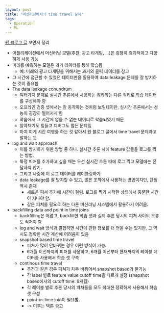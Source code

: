 ```yaml
---
layout: post
title: "머신러닝에서의 time travel 문제"
tags:
  - Operation
  - ML
---
```


[원 블로그 글](https://www.tecton.ai/blog/time-travel-in-ml/) 보면서 정리

* 어플리케이션에서 머신러닝 모델(추천, 광고 타게팅, ...)은 굉장히 효과적이고 다양하게 사용 가능
* 미래를 예측하는 모델은 과거 데이터를 통해 학습됨
  * 예: 미래의 광고 타게팅을 위해서는 과거의 클릭 데이터를 참고
* 그 시간에 접근할 수 있었던 데이터만을 활용하여 data leakage 문제를 잘 방지하는 것이 중요함
* The data leakage conundrum
  * 여러가지 문제로 실시간 추론에서 사용하는 쿼리와는 다른 쿼리로 학습 데이터를 구성해야 함
  * 오프라인 검증 셋에서는 잘 동작하는 것처럼 보일테지만, 실시간 추론에서는 성능이 굉장히 떨어지게 됨
  * 학습에서 그 시간에 얻을 수 없는 데이터로 학습되었기 때문
  * 알아채기도 힘들고 디버그도 힘든 문제임
  * 마치 이게 시간 여행을 하는 것 같아서 원 블로그 글에서 time travel 문제라고 말하는 듯
* log and wait approach
  * 이를 방지하기 위한 방법 중 하나. 실시간 추론 시에 feature 값들을 로그를 찍는 방법.
  * 특정 피쳐를 추가하고 싶을 때는 우선 실시간 추론 때에 로그 찍고 모델에는 전달하지 않기.
  * 그리고 나중에 이 로그 데이터를 레이블링하기
  * data leakage를 잘 방지할 수 있고, 많은 조직에서 사용하는 방법이지만, 단점 역시 존재
    * 새로운 피쳐 추가에 시간이 걸림. 로그를 찍기 시작한 상태에서 충분한 시간이 지나야 함.
    * 같은 피쳐를 필요로 하는 다른 머신러닝 시스템에서 활용하기 어려움.
* backfilling data and point in time joins
  * backfilling은 어렵고, backfill한 학습 셋과 실제 추론 당시의 피쳐 사이의 오류도 적어야 함
  * log and wait 방식과 결합하면 시간에 관한 정보를 더 얻을 수는 있지만, 그 역시도 정확한 시간 계산에 어려움이 있음
  * snapshot based time travel
    * 피쳐가 많이 안바뀌는 경우 이런 방식이 가능.
    * 6개월 이전까지의 피쳐를 사용하고, 6개월 이전부터 현재까지의 레이블 데이터를 사용해서 학습 셋 구축
  * continous time travel
    * 추천과 같은 경우 피쳐가 자주 바뀌어서 snapshot based가 불가능
    * 각 label 별로 feature value cutoff time을 다르게 설정 (snapshot based에서의 cutoff time: 6개월)
    * 각 레이블 별로 추론 당시의 피쳐들을 모두 최대한 정확하게 사용해서 학습 셋 구성
    * point-in-time join이 필요함.
    * -> 이후는 텍톤 광고
